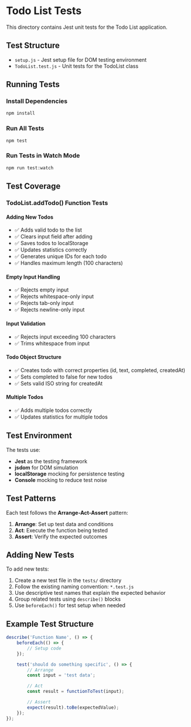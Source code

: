 # Todo List Tests

This directory contains Jest unit tests for the Todo List application.

## Test Structure

- `setup.js` - Jest setup file for DOM testing environment
- `TodoList.test.js` - Unit tests for the TodoList class

## Running Tests

### Install Dependencies
```bash
npm install
```

### Run All Tests
```bash
npm test
```

### Run Tests in Watch Mode
```bash
npm run test:watch
```

## Test Coverage

### TodoList.addTodo() Function Tests

#### Adding New Todos
- ✅ Adds valid todo to the list
- ✅ Clears input field after adding
- ✅ Saves todos to localStorage
- ✅ Updates statistics correctly
- ✅ Generates unique IDs for each todo
- ✅ Handles maximum length (100 characters)

#### Empty Input Handling
- ✅ Rejects empty input
- ✅ Rejects whitespace-only input
- ✅ Rejects tab-only input
- ✅ Rejects newline-only input

#### Input Validation
- ✅ Rejects input exceeding 100 characters
- ✅ Trims whitespace from input

#### Todo Object Structure
- ✅ Creates todo with correct properties (id, text, completed, createdAt)
- ✅ Sets completed to false for new todos
- ✅ Sets valid ISO string for createdAt

#### Multiple Todos
- ✅ Adds multiple todos correctly
- ✅ Updates statistics for multiple todos

## Test Environment

The tests use:
- **Jest** as the testing framework
- **jsdom** for DOM simulation
- **localStorage** mocking for persistence testing
- **Console** mocking to reduce test noise

## Test Patterns

Each test follows the **Arrange-Act-Assert** pattern:
1. **Arrange**: Set up test data and conditions
2. **Act**: Execute the function being tested
3. **Assert**: Verify the expected outcomes

## Adding New Tests

To add new tests:

1. Create a new test file in the `tests/` directory
2. Follow the existing naming convention: `*.test.js`
3. Use descriptive test names that explain the expected behavior
4. Group related tests using `describe()` blocks
5. Use `beforeEach()` for test setup when needed

## Example Test Structure

```javascript
describe('Function Name', () => {
    beforeEach(() => {
        // Setup code
    });

    test('should do something specific', () => {
        // Arrange
        const input = 'test data';

        // Act
        const result = functionToTest(input);

        // Assert
        expect(result).toBe(expectedValue);
    });
});
```